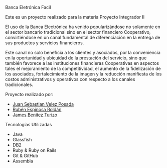 Banca Eletrónica Facil


Este es un proyecto realizado para la materia Proyecto Integrador II</p>
El uso de la Banca Electrónica ha venido popularizándose no solamente
en el sector bancario tradicional sino en el sector financiero Cooperativo,
convirtiéndose en un canal fundamental de diferenciación en la entrega de
sus productos y servicios financieros.

Este canal no solo beneficia a los clientes y asociados, por la conveniencia
en la oportunidad y ubicuidad de la prestación del servicio, sino que también favorece
a las instituciones financieras Cooperativas en aspectos tales el mejoramiento de la
competitividad, el aumento de la fidelización de los asociados, fortalecimiento de la
imagen y la reducción manifiesta de los costos administrativos y operativos con
respecto a los canales tradicionales.


Proyecto realizado por:

* [Juan Sebastian Velez Posada](http://github.com/jvelezpo)
* [Rubén Espinosa Roldán](http://github.com/rderoldan1)
* [James Benitez Turízo](http://github.com/jbenite4)


Tecnologías Utilizadas

* Java
* Glassfish
* DB2
* Ruby & Ruby on Rails
* Git & GitHub
* Assembla

